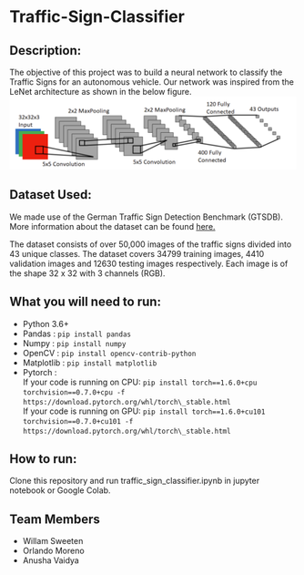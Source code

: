 # Traffic-Sign-Classifier

## Description:
The objective of this project was to build a neural network to classify the Traffic Signs for an autonomous vehicle. Our network was inspired from the LeNet architecture as shown in the below figure.![figure](network.PNG)

## Dataset Used:
We made use of the German Traffic Sign  Detection Benchmark (GTSDB). More information about the dataset can be found [here.](http://benchmark.ini.rub.de/?section=gtsrb&subsection=dataset)

The dataset consists of over 50,000 images of the traffic signs divided into 43 unique classes. The dataset covers 34799 training images, 4410 validation images and 12630 testing images respectively. Each image is of the shape 32 x 32 with 3 channels (RGB). 

## What you will need to run:
* Python 3.6+
* Pandas : `pip install pandas`
* Numpy : `pip install numpy`
* OpenCV : `pip install opencv-contrib-python`
* Matplotlib : `pip install matplotlib`
* Pytorch : \
If your code is running on CPU: `pip install torch==1.6.0+cpu torchvision==0.7.0+cpu -f https://download.pytorch.org/whl/torch\_stable.html` \
If your code is running on GPU: `pip install torch==1.6.0+cu101 torchvision==0.7.0+cu101 -f https://download.pytorch.org/whl/torch\_stable.html`


## How to run:
Clone this repository and run traffic_sign_classifier.ipynb in jupyter notebook or Google Colab.

## Team Members 
* Willam Sweeten 
* Orlando Moreno
* Anusha Vaidya 
